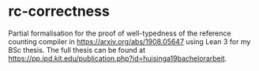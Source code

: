 # rc-correctness
Partial formalisation for the proof of well-typedness of the reference counting compiler in https://arxiv.org/abs/1908.05647 using Lean 3 for my BSc thesis.
The full thesis can be found at https://pp.ipd.kit.edu/publication.php?id=huisinga19bachelorarbeit.
